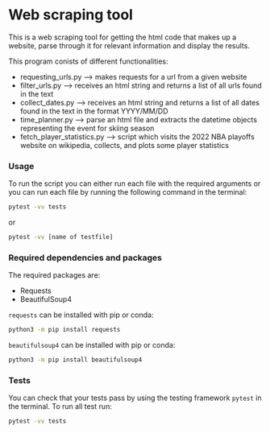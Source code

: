 <h1> Web scraping tool</h1>

This is a web scraping tool for getting the html code that makes up a website, parse through it for relevant information and display the results.

This program conists of different functionalities:

- requesting_urls.py --> makes requests for a url from a given website
- filter_urls.py --> receives an html string and returns a list of all urls found in the text
- collect_dates.py --> receives an html string and returns a list of all dates found in the text in the format YYYY/MM/DD
- time_planner.py --> parse an html file and extracts the datetime objects representing the event for skiing season
- fetch_player_statistics.py --> script which visits the 2022 NBA playoffs website on wikipedia, collects, and plots some player statistics

<h3> Usage </h3>

To run the script you can either run each file with the required arguments or you can run each file by running the following command in the terminal:

```bash
pytest -vv tests
```

or 

```bash
pytest -vv [name of testfile]
```

<h3>Required dependencies and packages</h3>

The required packages are:

- Requests
- BeautifulSoup4

```requests``` can be installed with pip or conda:

```bash
python3 -m pip install requests
```
```beautifulsoup4``` can be installed with pip or conda:

```bash
python3 -m pip install beautifulsoup4
```

<h3>Tests</h3>

You can check that your tests pass by using the testing framework ```pytest``` in the terminal. To run all test run:

```bash
pytest -vv tests
```

